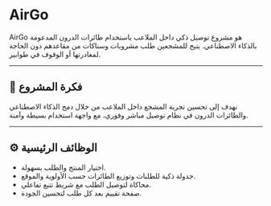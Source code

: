 


# AirGo 

AirGo هو مشروع توصيل ذكي داخل الملاعب باستخدام طائرات الدرون المدعومة بالذكاء الاصطناعي. يتيح للمشجعين طلب مشروبات وسناكات من مقاعدهم دون الحاجة لمغادرتها أو الوقوف في طوابير.

---

## 🧠 فكرة المشروع

نهدف إلى تحسين تجربة المشجع داخل الملاعب من خلال دمج الذكاء الاصطناعي والطائرات الدرون في نظام توصيل مباشر وفوري، مع واجهة استخدام بسيطة وآمنة.

---

## ⚙️ الوظائف الرئيسية

- اختيار المنتج والطلب بسهولة.
- جدولة ذكية للطلبات وتوزيع الطائرات حسب الأولوية والموقع.
- محاكاة لتوصيل الطلب مع شريط تتبع تفاعلي.
- صفحة تقييم بعد كل طلب لتحسين الجودة.



